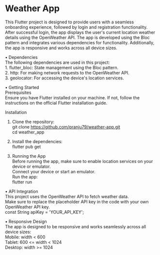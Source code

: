 # Weather App

This Flutter project is designed to provide users with a seamless onboarding experience, followed by login and registration functionality. After successful login, the app displays the user's current location weather details using the OpenWeather API. The app is developed using the Bloc pattern and integrates various dependencies for functionality. Additionally, the app is responsive and works across all device sizes.

• Dependencies
<br/>The following dependencies are used in this project:
<br/>1. flutter_bloc: State management using the Bloc pattern.
<br/>2. http: For making network requests to the OpenWeather API.
<br/>3. geolocator: For accessing the device's location services.

• Getting Started
<br/>Prerequisites
<br/>Ensure you have Flutter installed on your machine. If not, follow the instructions on the official Flutter installation guide.

Installation
1. Clone the repository:
<br/>git clone https://github.com/pranju79/weather-app.git
<br/>cd weather_app

2. Install the dependencies:
<br/>flutter pub get

3. Running the App
<br/>Before running the app, make sure to enable location services on your device or emulator.
<br/>Connect your device or start an emulator.
<br/>Run the app:
<br/>flutter run

• API Integration
<br/>This project uses the OpenWeather API to fetch weather data. 
<br/>Make sure to replace the placeholder API key in the code with your own OpenWeather API key.
<br/>const String apiKey = 'YOUR_API_KEY';

• Responsive Design
<br/>The app is designed to be responsive and works seamlessly across all device sizes:
<br/>Mobile: width < 600
<br/>Tablet: 600 <= width < 1024
<br/>Desktop: width >= 1024








